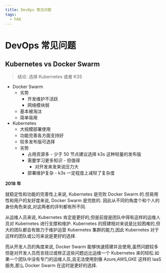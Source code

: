```yaml
---
title: DevOps 常见问题
tags:
  - FAQ
---
```


# DevOps 常见问题

## Kubernetes vs Docker Swarm

> 结论: 选择 Kubernetes 或者 K3S

- Docker Swarm
  - 劣势
    - 开发维护不活跃
    - 网络模块弱
  - 基本被淘汰
  - 简单易用
- Kubernetes
  - 大规模部署使用
  - 功能完善各方面支持好
  - 较多发布版可选择
  - 劣势
    - 占用资源多 - 少于 50 节点建议选择 k3s 这种轻量的发布版
    - 需要学习更多知识 - 但值得
      - 对开发来发来说压力大
    - 部署维护复杂 - k3s 一定程度上减轻了复杂度

**2018 年**

就稳定性和功能的完善性上来说, Kubernetes 是完败 Docker Swarm 的.但易用性和用户的友好度来说, Docker Swarm 是完胜的.
因此从不同的角度个和个人的身份角色来说,对这两者的评判都有所不同.

从运维人员来说, Kubernetes 肯定是更好的,但是前提是团队中得有这样的运维人员对 Kubernetes 进行支撑和维护. Kubernetes 的搭建相对来说是比较困难的,但大的团队都会有致力于维护运营 Kubernetes 集群的能力,因此 Kubernetes 对于这样的团队或公司来说是更好的选择.

而从开发人员的角度来说, Docker Swarm 能够快速搭建并且使用,虽然问题较多但是对开发人员而言绕过或修正这些问题远比运维一个 Kubernetes 来的轻松.如果一个团队中没有专门的运维人员,且无法使用到像 Azure,AWS,GKE 这样的 IaaS 服务,那么 Docker Swarm 在这时是更好的选择.
